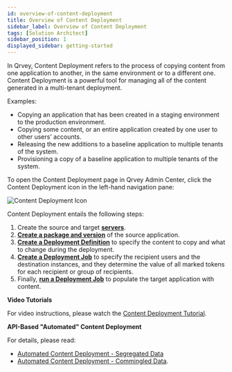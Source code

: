 ```yaml
---
id: overview-of-content-deployment
title: Overview of Content Deployment
sidebar_label: Overview of Content Deployment
tags: [Solution Architect]
sidebar_position: 1
displayed_sidebar: getting-started
---
```


In Qrvey, Content Deployment refers to the process of copying content from one application to another, in the same environment or to a different one. Content Deployment is a powerful tool for managing all of the content generated in a multi-tenant deployment.

Examples:
* Copying an application that has been created in a staging environment to the production environment.
* Copying some content, or an entire application created by one user to other users’ accounts.
* Releasing the new additions to a baseline application to multiple tenants of the system.
* Provisioning a copy of a baseline application to multiple tenants of the system.
  
To open the Content Deployment page in Qrvey Admin Center, click the Content Deployment icon in the left-hand navigation pane: 

![Content Deployment Icon](https://s3.amazonaws.com/cdn.qrvey.com/documentation_assets/admin/Content+Deployment+Guide/content-deployment-20240711A.webp)

Content Deployment entails the following steps:

1. Create the source and target [**servers**](../08-Content%20Deployment/servers.md).
2. [**Create a package and version**](../08-Content%20Deployment/packages-and-versions.md) of the source application.
3. [**Create a Deployment Definition**](../08-Content%20Deployment/definitions.md) to specify the content to copy and what to change during the deployment.
4. [**Create a Deployment Job**](../08-Content%20Deployment/jobs.md) to specify the recipient users and the destination instances, and they determine the value of all marked tokens for each recipient or group of recipients.
5. Finally, [**run a Deployment Job**](../08-Content%20Deployment/jobs.md) to populate the target application with content.

**Video Tutorials**  

For video instructions, please watch the [Content Deployment Tutorial](../../video-training/legacy/content-deployment.md).

**API-Based "Automated" Content Deployment**  

For details, please read:
- [Automated Content Deployment - Segregated Data](../08-Content%20Deployment/automated-CD-segregated.md)
- [Automated Content Deployment - Commingled Data](../08-Content%20Deployment/automated-CD-commingled.md).